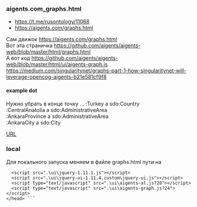 ### aigents.com_graphs.html 
- https://t.me/rusontology/11068
- https://aigents.com/graphs.html  

Сам движок https://aigents.com/graphs.html  
Вот эта страничка https://github.com/aigents/aigents-web/blob/master/html/graphs.html  
А вот код https://github.com/aigents/aigents-web/blob/master/html/ui/aigents-graph.js  
https://medium.com/singularitynet/graphs-part-1-how-singularitynet-will-leverage-opencog-aigents-b21e581cf9f8

#### example dot
Нужно убрать в конце точку ...
:Turkey a sdo:Country  
:CentralAnatolia a sdo:AdministrativeArea  
:AnkaraProvince a sdo:AdministrativeArea  
:AnkaraCity a sdo:City  

[URL](https://aigents.com/graphs.html?slicing=0&layout_threshold=1&layout_balance=50&layout_directions=3&text=:Turkey%20a%20sdo:Country%3B:CentralAnatolia%20a%20sdo:AdministrativeArea%3B:AnkaraProvince%20a%20sdo:AdministrativeArea%3B:AnkaraCity%20a%20sdo:City)

### local
Для локального запуска меняем в файле graphs.html пути на 
``` <link rel="stylesheet" href=".\ui\jquery-ui-1.11.4.custom\jquery-ui.css">
  <script src=".\ui\jquery-1.11.1.js"></script>
  <script src=".\ui\jquery-ui-1.11.4.custom\jquery-ui.js"></script>
  <script type="text/javascript" src=".\ui\aigents-al.js?20"></script>
  <script type="text/javascript" src=".\ui\aigents-graph.js?24"></script>
</head> ```
